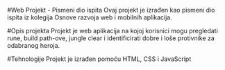 #Web Projekt - Pismeni dio ispita
Ovaj projekt je izrađen kao pismeni dio ispita iz kolegija Osnove razvoja web i mobilnih aplikacija.

#Opis projekta
Projekt je web aplikacija na kojoj korisnici mogu pregledati rune, build path-ove, jungle clear i identificirati dobre i loše protivnike za odabranog heroja.

#Tehnologije
Projekt je izrađen pomoću HTML, CSS i JavaScript
